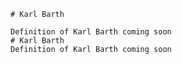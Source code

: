 
    # Karl Barth

    Definition of Karl Barth coming soon
    # Karl Barth
    Definition of Karl Barth coming soon